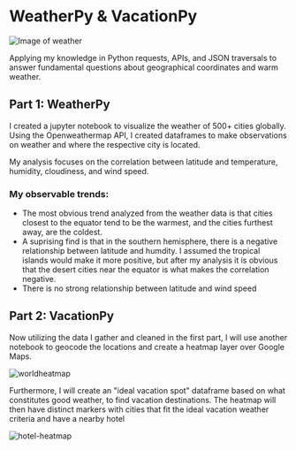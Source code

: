 
# WeatherPy & VacationPy
![Image of weather](https://t3.ftcdn.net/jpg/02/48/62/02/360_F_248620246_GYqZEsT4LebYSiUkzfMnteGWTQKw0zg7.jpg)

Applying my knowledge in Python requests, APIs, and JSON traversals to answer fundamental questions about geographical coordinates and warm weather.
## Part 1: WeatherPy
I created a jupyter notebook to visualize the weather of 500+ cities globally. Using the Openweathermap API, I created dataframes to make observations on weather and where the respective city is located.

My analysis focuses on the correlation between latitude and temperature, humidity, cloudiness, and wind speed. 
### My observable trends:
- The most obvious trend analyzed from the weather data is that cities closest to the equator tend to be the warmest, and the cities furthest away, are the coldest.
- A suprising find is that in the southern hemisphere, there is a negative relationship between latitude and humdity. I assumed the tropical islands would make it more positive, but after my analysis it is obvious that the desert cities near the equator is what makes the correlation negative.
- There is no strong relationship between latitude and wind speed

## Part 2: VacationPy
Now utilizing the data I gather and cleaned in the first part, I will use another notebook to geocode the locations and create a heatmap layer over Google Maps.

![worldheatmap](https://user-images.githubusercontent.com/62668061/127070923-c428bf76-b48a-4526-8ce2-f11291468a42.png)

Furthermore, I will create an "ideal vacation spot" dataframe based on what constitutes good weather, to find vacation destinations. The heatmap will then have distinct markers with cities that fit the ideal vacation weather criteria and have a nearby hotel


![hotel-heatmap](https://user-images.githubusercontent.com/62668061/127070867-0ab5e5a7-296b-4b5d-82dc-2319fdf77db1.png)
